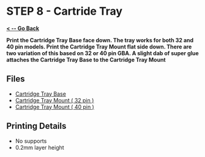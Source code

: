 # STEP 8 - Cartride Tray

**[< -- Go Back](../README.md)**

**Print the Cartridge Tray Base face down. The tray works for both 32 and 40 pin models. Print the Cartridge Tray Mount flat side down. There are two variation of this based on 32 or 40 pin GBA. A slight dab of super glue attaches the Cartridge Tray Base to the Cartridge Tray Mount**

## Files

* [Cartridge Tray Base](../Models%20-%20Common/Cartridge%20Tray/Cartridge%20Tray%20Base.3mf)
* [Cartridge Tray Mount ( 32 pin )](../Models%20-%20Common/Cartridge%20Tray/Cartridge%20Tray%20Mount_32.3mf)
* [Cartridge Tray Mount ( 40 pin )](../Models%20-%20Common/Cartridge%20Tray/Cartridge%20Tray%20Mount_40.3mf)

## Printing Details

* No supports
* 0.2mm layer height

